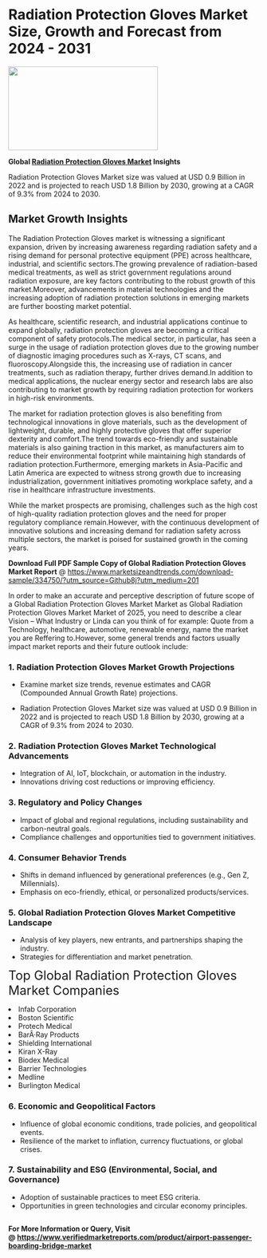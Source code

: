 <H1>Radiation Protection Gloves Market Size, Growth and Forecast from 2024 - 2031</H1><img class="aligncenter size-medium wp-image-584254" src="https://thirdeyenews.in/wp-content/uploads/2024/09/Global-Market-Research-300x168.jpeg" alt="" width="300" height="168" /><p><strong>Global&nbsp;<a href="https://www.marketsizeandtrends.com/download-sample/334750/?utm_source=Github8j?utm_medium=201">Radiation Protection Gloves Market</a> Insights</strong></p><p>Radiation Protection Gloves Market size was valued at USD 0.9 Billion in 2022 and is projected to reach USD 1.8 Billion by 2030, growing at a CAGR of 9.3% from 2024 to 2030.</p><p><h2>Market Growth Insights</h2> <p>The Radiation Protection Gloves market is witnessing a significant expansion, driven by increasing awareness regarding radiation safety and a rising demand for personal protective equipment (PPE) across healthcare, industrial, and scientific sectors.The growing prevalence of radiation-based medical treatments, as well as strict government regulations around radiation exposure, are key factors contributing to the robust growth of this market.Moreover, advancements in material technologies and the increasing adoption of radiation protection solutions in emerging markets are further boosting market potential.</p> <p>As healthcare, scientific research, and industrial applications continue to expand globally, radiation protection gloves are becoming a critical component of safety protocols.The medical sector, in particular, has seen a surge in the usage of radiation protection gloves due to the growing number of diagnostic imaging procedures such as X-rays, CT scans, and fluoroscopy.Alongside this, the increasing use of radiation in cancer treatments, such as radiation therapy, further drives demand.In addition to medical applications, the nuclear energy sector and research labs are also contributing to market growth by requiring radiation protection for workers in high-risk environments.</p> <p>The market for radiation protection gloves is also benefiting from technological innovations in glove materials, such as the development of lightweight, durable, and highly protective gloves that offer superior dexterity and comfort.The trend towards eco-friendly and sustainable materials is also gaining traction in this market, as manufacturers aim to reduce their environmental footprint while maintaining high standards of radiation protection.Furthermore, emerging markets in Asia-Pacific and Latin America are expected to witness strong growth due to increasing industrialization, government initiatives promoting workplace safety, and a rise in healthcare infrastructure investments.</p> <p>While the market prospects are promising, challenges such as the high cost of high-quality radiation protection gloves and the need for proper regulatory compliance remain.However, with the continuous development of innovative solutions and increasing demand for radiation safety across multiple sectors, the market is poised for sustained growth in the coming years.</p> <p><span class=""><strong>Download Full PDF Sample Copy of Global Radiation Protection Gloves Market Report</strong> @ <a href="https://www.marketsizeandtrends.com/download-sample/334750/?utm_source=Github8j?utm_medium=201" target="_blank">https://www.marketsizeandtrends.com/download-sample/334750/?utm_source=Github8j?utm_medium=201</a></span></p><p>In order to make an accurate and perceptive description of future scope of a Global&nbsp;Radiation Protection Gloves Market Market as Global&nbsp;Radiation Protection Gloves Market Market of 2025, you need to describe a clear Vision &ndash; What Industry or Linda can you think of for example: Quote from a Technology, healthcare, automotive, renewable energy, name the market you are Reffering to.However, some general trends and factors usually impact market reports and their future outlook include:</p><h3>1.&nbsp;<strong>Radiation Protection Gloves Market Growth Projections</strong></h3><ul><li>Examine market size trends, revenue estimates and CAGR (Compounded Annual Growth Rate) projections.</li><li><p>Radiation Protection Gloves Market size was valued at USD 0.9 Billion in 2022 and is projected to reach USD 1.8 Billion by 2030, growing at a CAGR of 9.3% from 2024 to 2030.</p></li></ul><h3>2.&nbsp;<strong>Radiation Protection Gloves Market Technological Advancements</strong></h3><ul><li>Integration of AI, IoT, blockchain, or automation in the industry.</li><li>Innovations driving cost reductions or improving efficiency.</li></ul><h3>3.&nbsp;<strong>Regulatory and Policy Changes</strong></h3><ul><li>Impact of global and regional regulations, including sustainability and carbon-neutral goals.</li><li>Compliance challenges and opportunities tied to government initiatives.</li></ul><h3>4.&nbsp;<strong>Consumer Behavior Trends</strong></h3><ul><li>Shifts in demand influenced by generational preferences (e.g., Gen Z, Millennials).</li><li>Emphasis on eco-friendly, ethical, or personalized products/services.</li></ul><h3>5.&nbsp;<strong>Global Radiation Protection Gloves Market Competitive Landscape</strong></h3><ul><li>Analysis of key players, new entrants, and partnerships shaping the industry.</li><li>Strategies for differentiation and market penetration.</li></ul><p data-pm-slice="1 1 []"><span style="color: inherit; font-family: inherit; font-size: 25px;">Top Global Radiation Protection Gloves Market Companies</span></p><div class="" data-test-id=""><p><li>Infab Corporation</li><li> Boston Scientific</li><li> Protech Medical</li><li> BarÂ·Ray Products</li><li> Shielding International</li><li> Kiran X-Ray</li><li> Biodex Medical</li><li> Barrier Technologies</li><li> Medline</li><li> Burlington Medical</li></p></div><h3>6.&nbsp;<strong>Economic and Geopolitical Factors</strong></h3><ul><li>Influence of global economic conditions, trade policies, and geopolitical events.</li><li>Resilience of the market to inflation, currency fluctuations, or global crises.</li></ul><h3>7.&nbsp;<strong>Sustainability and ESG (Environmental, Social, and Governance)</strong></h3><ul><li>Adoption of sustainable practices to meet ESG criteria.</li><li>Opportunities in green technologies and circular economy principles.</li></ul><h2><strong style="font-size: 14px;">For More Information or Query, Visit @&nbsp;</strong><a style="background-color: #ffffff; font-size: 14px;" href="https://www.marketsizeandtrends.com/report/radiation-protection-gloves-market/" target="_blank">https://www.verifiedmarketreports.com/product/airport-passenger-boarding-bridge-market</a></h2>